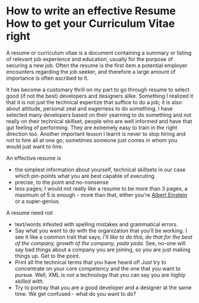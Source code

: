 # How to write an effective Resume How to get your Curriculum Vitae right

A resume or curriculum vitae is a document containing a summary or listing of relevant job experience and education, usually for the purpose of securing a new job. Often the resume is the first item a potential employer encounters regarding the job seeker, and therefore a large amount of importance is often ascribed to it.

It has become a customary thrill on my part to go through resume  to select good (if not the best) developers and designers alike. Something I realized it that it is not just the technical expertize that suffice to do a job; it is also about attitude, personal zeal and eagerness to do something. I have selected many developers based on their yearning to do something and not really on their technical skillset, people who are well informed and have that gut feeling of performing. They are extremely easy to train in the right direction too. Another important lesson I learnt is never to stop hiring and not to hire all at one go, sometimes someone just comes in whom you would just want to hire.

An effective resume is

- the simplest information about yourself, technical skillsets in our case which pin-points what you are best capable of executing
- precise, to the point and no-nonsense
- less pages; I would not really like a resume to be more than 3 pages, a maximum of 5 is enough - more than that, either you're [Albert Einstein](http://en.wikipedia.org/wiki/Einstein%2C_Albert) or a super-genius.

A resume need not

- text/words infested with spelling mistakes and grammatical errors.
- Say what you want to do with the organization that you'll be working. I see it like a common trait that says; _I'll like to do this, do that for the best of the company, growth of the company, yada yada._ See, no-one will say bad things about a company you are joining, so you are just making things up. Get to the point.
- Print all the technical terms that you have heard of! Just try to concentrate on your core competency and the one that you want to pursue. Well, XML is not a technology that you can say you are _highly skilled with_.
- Try to portray that you are a good developer and a designer at the same time. We get confused - what do you want to do?